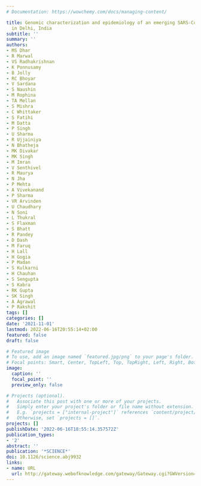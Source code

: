 ```yaml
---
# Documentation: https://wowchemy.com/docs/managing-content/

title: Genomic characterization and epidemiology of an emerging SARS-CoV-2 variant
  in Delhi, India
subtitle: ''
summary: ''
authors:
- MS Dhar
- R Marwal
- VS Radhakrishnan
- K Ponnusamy
- B Jolly
- RC Bhoyar
- V Sardana
- S Naushin
- M Rophina
- TA Mellan
- S Mishra
- C Whittaker
- S Fatihi
- M Datta
- P Singh
- U Sharma
- R Ujjainiya
- N Bhatheja
- MK Divakar
- MK Singh
- M Imran
- V Senthivel
- R Maurya
- N Jha
- P Mehta
- A Vivekanand
- P Sharma
- VR Arvinden
- U Chaudhary
- N Soni
- L Thukral
- S Flaxman
- S Bhatt
- R Pandey
- D Dash
- M Faruq
- H Lall
- H Gogia
- P Madan
- S Kulkarni
- H Chauhan
- S Sengupta
- S Kabra
- RK Gupta
- SK Singh
- A Agrawal
- P Rakshit
tags: []
categories: []
date: '2021-11-01'
lastmod: 2022-06-16T20:55:14+02:00
featured: false
draft: false

# Featured image
# To use, add an image named `featured.jpg/png` to your page's folder.
# Focal points: Smart, Center, TopLeft, Top, TopRight, Left, Right, BottomLeft, Bottom, BottomRight.
image:
  caption: ''
  focal_point: ''
  preview_only: false

# Projects (optional).
#   Associate this post with one or more of your projects.
#   Simply enter your project's folder or file name without extension.
#   E.g. `projects = ["internal-project"]` references `content/project/deep-learning/index.md`.
#   Otherwise, set `projects = []`.
projects: []
publishDate: '2022-06-16T18:55:14.357572Z'
publication_types:
- '2'
abstract: ''
publication: '*SCIENCE*'
doi: 10.1126/science.abj9932
links:
- name: URL
  url: http://gateway.webofknowledge.com/gateway/Gateway.cgi?GWVersion=2&SrcApp=PARTNER_APP&SrcAuth=LinksAMR&KeyUT=WOS:000720789200036&DestLinkType=FullRecord&DestApp=ALL_WOS&UsrCustomerID=1ba7043ffcc86c417c072aa74d649202
---
```

